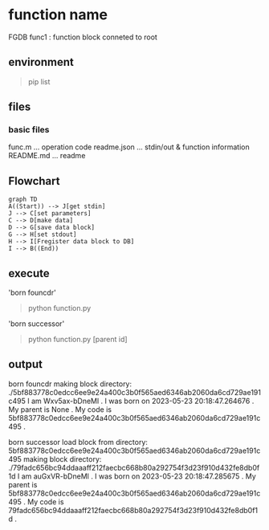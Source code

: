 
# function name

FGDB func1 : function block conneted to root

## environment 

> pip list


## files

### basic files
func.m ... operation code
readme.json ... stdin/out & function information
README.md ... readme

## Flowchart
```mermaid
graph TD
A((Start)) --> J[get stdin]
J --> C[set parameters]
C --> D[make data]
D --> G[save data block]
G --> H[set stdout]
H --> I[Fregister data block to DB]
I --> B((End))
```

## execute

'born founcdr'
> python function.py

'born successor'
> python function.py [parent id]

## output

<born founcdr>

born founcdr
making block directory: ./5bf883778c0edcc6ee9e24a400c3b0f565aed6346ab2060da6cd729ae191c495
I am Wxv5ax-bDneMl .
I was born on  2023-05-23 20:18:47.264676 .
My parent is None .
My code is 5bf883778c0edcc6ee9e24a400c3b0f565aed6346ab2060da6cd729ae191c495 .

<born successor>

born successor
load block from directory: 5bf883778c0edcc6ee9e24a400c3b0f565aed6346ab2060da6cd729ae191c495
making block directory: ./79fadc656bc94ddaaaff212faecbc668b80a292754f3d23f910d432fe8db0f1d
I am auGxVR-bDneMl .
I was born on  2023-05-23 20:18:47.285675 .
My parent is 5bf883778c0edcc6ee9e24a400c3b0f565aed6346ab2060da6cd729ae191c495 .
My code is 79fadc656bc94ddaaaff212faecbc668b80a292754f3d23f910d432fe8db0f1d .
